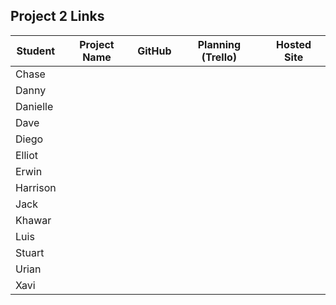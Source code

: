 ## Project 2 Links

| Student | Project Name | GitHub | Planning (Trello) | Hosted Site |
|---|:---:|:---:|:---:|:---:|
| Chase |  |  |  |  |
| Danny |  |  |  |  |
| Danielle |  |  |  |  |
| Dave |  |  |  |  |
| Diego |  |  |  |  |
| Elliot |  |  |  |  |
| Erwin |  |  |  |  |
| Harrison |  |  |  |  |
| Jack |  |  |  |  |
| Khawar |  |  |  |  |
| Luis |  |  |  |  |
| Stuart |  |  |  |  |
| Urian |  |  |  |  |
| Xavi |  |  |  |  |